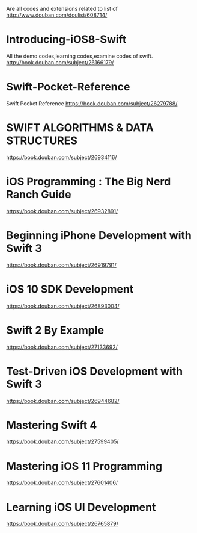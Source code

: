 Are all codes and extensions related to list of 
http://www.douban.com/doulist/608714/

# Introducing-iOS8-Swift
 All the demo codes,learning codes,examine codes of swift. http://book.douban.com/subject/26166179/
 
# Swift-Pocket-Reference
 Swift Pocket Reference https://book.douban.com/subject/26279788/
 
# SWIFT ALGORITHMS & DATA STRUCTURES
https://book.douban.com/subject/26934116/

# iOS Programming : The Big Nerd Ranch Guide
https://book.douban.com/subject/26932891/

# Beginning iPhone Development with Swift 3
https://book.douban.com/subject/26919791/

# iOS 10 SDK Development
https://book.douban.com/subject/26893004/

# Swift 2 By Example
https://book.douban.com/subject/27133692/

# Test-Driven iOS Development with Swift 3
https://book.douban.com/subject/26944682/

# Mastering Swift 4
https://book.douban.com/subject/27599405/

# Mastering iOS 11 Programming
https://book.douban.com/subject/27601406/

# Learning iOS UI Development
https://book.douban.com/subject/26765879/